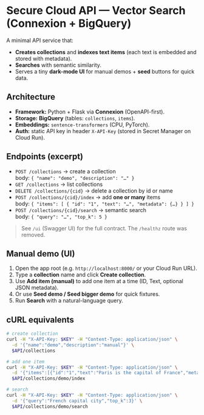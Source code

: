 # Secure Cloud API — Vector Search (Connexion + BigQuery)

A minimal API service that:
- **Creates collections** and **indexes text items** (each text is embedded and stored with metadata).
- **Searches** with semantic similarity.
- Serves a tiny **dark-mode UI** for manual demos + **seed** buttons for quick data.

## Architecture
- **Framework:** Python + Flask via **Connexion** (OpenAPI-first).
- **Storage:** **BigQuery** (tables: `collections`, `items`).
- **Embeddings:** `sentence-transformers` (CPU, PyTorch).
- **Auth:** static API key in header `X-API-Key` (stored in Secret Manager on Cloud Run).

## Endpoints (excerpt)
- `POST /collections` → create a collection  
  body: `{ "name": "demo", "description": "…" }`
- `GET /collections` → list collections
- `DELETE /collections/{cid}` → delete a collection by id or name
- `POST /collections/{cid}/index` → add **one or many** items  
  body: `{ "items": [ { "id": "1", "text": "…", "metadata": {…} } ] }`
- `POST /collections/{cid}/search` → semantic search  
  body: `{ "query": "…", "top_k": 5 }`

> See `/ui` (Swagger UI) for the full contract. The `/healthz` route was removed.

## Manual demo (UI)
1. Open the app root (e.g. `http://localhost:8000/` or your Cloud Run URL).
2. Type a **collection** name and click **Create collection**.
3. Use **Add item (manual)** to add one item at a time (ID, Text, optional JSON metadata).
4. Or use **Seed demo / Seed bigger demo** for quick fixtures.
5. Run **Search** with a natural-language query.

## cURL equivalents
```bash
# create collection
curl -H "X-API-Key: $KEY" -H "Content-Type: application/json" \
  -d '{"name":"demo","description":"manual"}' \
  $API/collections

# add one item
curl -H "X-API-Key: $KEY" -H "Content-Type: application/json" \
  -d '{"items":[{"id":"1","text":"Paris is the capital of France","metadata":{"tag":"geo"}}]}' \
  $API/collections/demo/index

# search
curl -H "X-API-Key: $KEY" -H "Content-Type: application/json" \
  -d '{"query":"French capital city","top_k":3}' \
  $API/collections/demo/search
